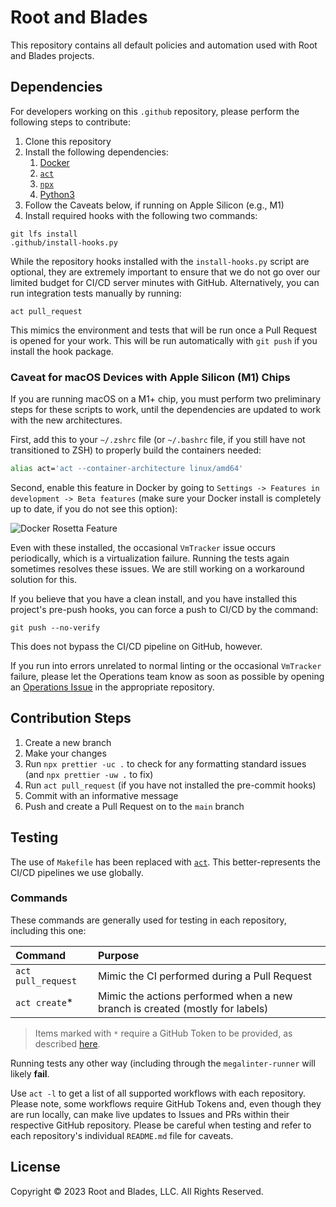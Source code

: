 # Root and Blades

This repository contains all default policies and automation used with Root and Blades projects.

## Dependencies

For developers working on this `.github` repository, please perform the following steps to contribute:

1. Clone this repository
2. Install the following dependencies:
    1. [Docker][docker]
    2. [`act`][act]
    3. [`npx`][npx]
    4. [Python3][python]
3. Follow the Caveats below, if running on Apple Silicon (e.g., M1)
4. Install required hooks with the following two commands:

```shell
git lfs install
.github/install-hooks.py
```

While the repository hooks installed with the `install-hooks.py` script are optional, they are extremely important to
ensure that we do not go over our limited budget for CI/CD server minutes with GitHub. Alternatively, you can run
integration tests manually by running:

```shell
act pull_request
```

This mimics the environment and tests that will be run once a Pull Request is opened for your work. This will be run
automatically with `git push` if you install the hook package.

### Caveat for macOS Devices with Apple Silicon (M1) Chips

If you are running macOS on a M1+ chip, you must perform two preliminary steps for these scripts to work, until the
dependencies are updated to work with the new architectures.

First, add this to your `~/.zshrc` file (or `~/.bashrc` file, if you still have not transitioned to ZSH) to properly
build the containers needed:

```zsh
alias act='act --container-architecture linux/amd64'
```

Second, enable this feature in Docker by going to `Settings -> Features in development -> Beta features` (make sure your
Docker install is completely up to date, if you do not see this option):

![Docker Rosetta Feature][docker-rosetta]

Even with these installed, the occasional `VmTracker` issue occurs periodically, which is a virtualization failure.
Running the tests again sometimes resolves these issues. We are still working on a workaround solution for this.

If you believe that you have a clean install, and you have installed this project's pre-push hooks, you can force a push
to CI/CD by the command:

```shell
git push --no-verify
```

This does not bypass the CI/CD pipeline on GitHub, however.

If you run into errors unrelated to normal linting or the occasional `VmTracker` failure, please let the Operations team
know as soon as possible by opening an [Operations Issue][ops-issue] in the appropriate repository.

## Contribution Steps

1. Create a new branch
2. Make your changes
3. Run `npx prettier -uc .` to check for any formatting standard issues (and `npx prettier -uw .` to fix)
4. Run `act pull_request` (if you have not installed the pre-commit hooks)
5. Commit with an informative message
6. Push and create a Pull Request on to the `main` branch

## Testing

The use of `Makefile` has been replaced with [`act`][act]. This better-represents the CI/CD pipelines we use globally.

### Commands

These commands are generally used for testing in each repository, including this one:

| Command            | Purpose                                                                      |
| :----------------- | :--------------------------------------------------------------------------- |
| `act pull_request` | Mimic the CI performed during a Pull Request                                 |
| `act create`\*     | Mimic the actions performed when a new branch is created (mostly for labels) |

> Items marked with `*` require a GitHub Token to be provided, as described [here][act-token].

Running tests any other way (including through the `megalinter-runner` will likely **fail**.

Use `act -l` to get a list of all supported workflows with each repository. Please note, some workflows require GitHub
Tokens and, even though they are run locally, can make live updates to Issues and PRs within their respective GitHub
repository. Please be careful when testing and refer to each repository's individual `README.md` file for caveats.

## License

Copyright &copy; 2023 Root and Blades, LLC. All Rights Reserved.

<!-- editorconfig-checker-disable -->

[act]: https://github.com/nektos/act
[act-token]: https://github.com/nektos/act#github_token
[docker]: https://docker.com
[docker-rosetta]: img/macos-m1-docker-settings.png
[npx]: https://www.npmjs.com/package/npx
[ops-issue]: https://github.com/root-and-blades/.github/issues/new/choose
[python]: https://www.python.org/downloads/

<!-- editorconfig-checker-enable -->
